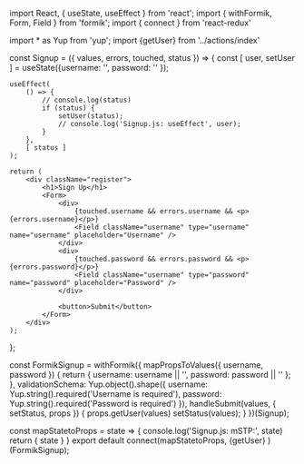 import React, { useState, useEffect } from 'react';
import { withFormik, Form, Field } from 'formik';
import { connect } from 'react-redux'

import * as Yup from 'yup';
import {getUser} from '../actions/index'

const Signup = ({ values, errors, touched, status }) => {
	const [ user, setUser ] = useState({username: '', password: '' });
   
	useEffect(
		() => {
            // console.log(status)
			if (status) {
				setUser(status);
				// console.log('Signup.js: useEffect', user);
			}
		},
		[ status ]
	);
        
	return (
		<div className="register">
			<h1>Sign Up</h1>
			<Form>
				<div>
					{touched.username && errors.username && <p>{errors.username}</p>}
					<Field className="username" type="username" name="username" placeholder="Username" />
				</div>
				<div>
					{touched.password && errors.password && <p>{errors.password}</p>}
					<Field className="username" type="password" name="password" placeholder="Password" />
				</div>

				<button>Submit</button>
			</Form>
		</div>
	);
};

const FormikSignup = withFormik({
	mapPropsToValues({ username, password }) {
		return {
			username: username || '',
			password: password || ''
		};
	},
	validationSchema: Yup.object().shape({
		username: Yup.string().required('Username is required'),
		password: Yup.string().required('Password is required')
	}),
	handleSubmit(values, { setStatus, props }) {
        props.getUser(values)
		setStatus(values);
	}
})(Signup);

const mapStatetoProps = state => {
    console.log('Signup.js: mSTP:', state)
    return {
        state
    }
}
export default connect(mapStatetoProps, {getUser} )(FormikSignup);


